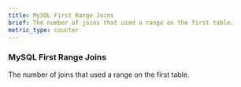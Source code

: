 ```yaml
---
title: MySQL First Range Joins
brief: The number of joins that used a range on the first table.
metric_type: counter
---
```

### MySQL First Range Joins

The number of joins that used a range on the first table.
